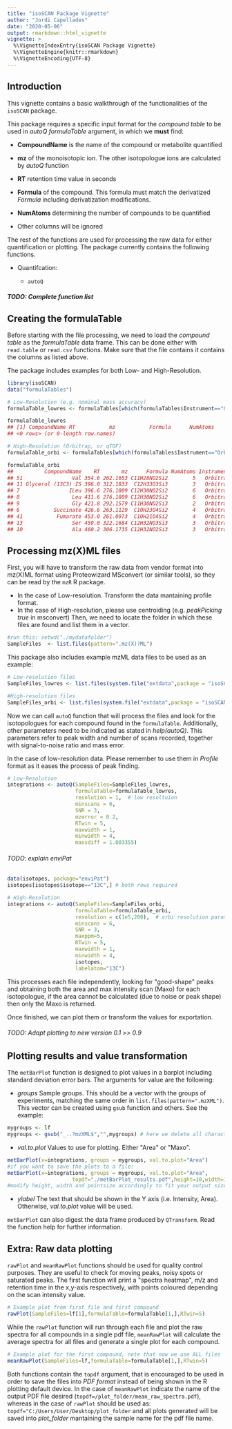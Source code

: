 ```yaml
---
title: "isoSCAN Package Vignette"
author: "Jordi Capellades"
date: "2020-05-06"
output: rmarkdown::html_vignette
vignette: >
  %\VignetteIndexEntry{isoSCAN Package Vignette}
  %\VignetteEngine{knitr::rmarkdown}
  %\VignetteEncoding{UTF-8}
---
```


## Introduction
This vignette contains a basic walkthrough of the functionalities of the `isoSCAN` package.

This package requires a specific input format for the _compound table_ to be used in _autoQ_ _formulaTable_ argument, in which we __must__ find:

* __CompoundName__ is the name of the compound or metabolite quantified

* __mz__ of the monoisotopic ion. The other isotopologue ions are calculated by _autoQ_ function

* __RT__ retention time value in seconds

* __Formula__ of the compound. This formula must match the derivatized _Formula_ including derivatization modifications.

* __NumAtoms__ determining the number of compounds to be quantified

* Other columns will be ignored

The rest of the functions are used for processing the raw data for either quantification or plotting. The package currently contains the following functions.

* Quantifcation:

    * `autoQ`

##### TODO: Complete function list
<!-- * Value transformation -->

<!--     * `QTransform` -->

<!-- * Plotting  -->

<!--     * `rawPlot` -->

<!--     * `meanRawPlot` -->

<!--     * `metBarPlot` -->

## Creating the formulaTable
Before starting with the file processing, we need to load the _compound table_ as the _formulaTable_ data frame. This can be done either with `read.table` or `read.csv` functions. Make sure that the file contains it contains the columns as listed above.

The package includes examples for both Low- and High-Resolution.


```r
library(isoSCAN)
data("formulaTables")

# Low-Resolution (e.g. nominal mass accuracy)
formulaTable_lowres <- formulaTables[which(formulaTables$Instrument=="Quarupole"),]

formulaTable_lowres
## [1] CompoundName RT           mz           Formula      NumAtoms     Instrument  
## <0 rows> (or 0-length row.names)
```



```r
# High-Resolution (Orbitrap, or qTOF)
formulaTable_orbi <- formulaTables[which(formulaTables$Instrument=="Orbitrap"),]

formulaTable_orbi
##          CompoundName    RT       mz      Formula NumAtoms Instrument
## 51                Val 354.6 262.1653 C11H28NO2Si2        5   Orbitrap
## 11 Glycerol (13C3) IS 396.0 312.1833  C12H33O3Si3        3   Orbitrap
## 7                ILeu 396.6 276.1809 C12H30NO2Si2        6   Orbitrap
## 8                 Leu 411.6 276.1809 C12H30NO2Si2        6   Orbitrap
## 9                 Gly 421.8 292.1579 C11H30NO2Si3        2   Orbitrap
## 6           Succinate 426.6 263.1129  C10H23O4Si2        4   Orbitrap
## 41           Fumarate 453.0 261.0973  C10H21O4Si2        4   Orbitrap
## 13                Ser 459.0 322.1684 C12H32NO3Si3        3   Orbitrap
## 10                Ala 460.2 306.1735 C12H32NO2Si3        3   Orbitrap
```


## Processing mz(X)ML files
First, you will have to transform the raw data from vendor format into mz(X)ML format using Proteowizard MSconvert (or similar tools), so they can be read by the `mzR` R package.
* In the case of Low-resolution. Transform the data mantaining profile format.
* In the case of High-resolution, please use centroiding (e.g. _peakPicking true_ in msconvert)
Then, we need to locate the folder in which these files are found and list them in a vector.


```r
#run this: setwd("./mydatafolder")
SampleFiles  <- list.files(pattern=".mz(X)?ML")
```

This package also includes example mzML data files to be used as an example:

```r
# Low-resolution files
SampleFiles_lowres <- list.files(system.file("extdata",package = "isoSCAN"),full.names = T,pattern = "lowres")

#High-resolution files
SampleFiles_orbi <- list.files(system.file("extdata",package = "isoSCAN"),full.names = T,pattern = "orbi")
```

Now we can call `autoQ` function that will process the files and look for the isotopologues for each compound found in the `formulaTable`.
Additionally, other parameters need to be indicated as stated in _help(autoQ)_. This parameters refer to peak width and number of scans recorded, together with signal-to-noise ratio and mass error.

In the case of low-resolution data. Please remember to use them in _Profile_ format as it eases the process of peak finding. 


```r
# Low-Resolution
integrations <- autoQ(SampleFiles=SampleFiles_lowres,
                      formulaTable=formulaTable_lowres,
                      resolution = 1,  # low resoltuion
                      minscans = 6,
                      SNR = 3,
                      mzerror = 0.2,
                      RTwin = 5,
                      maxwidth = 1,
                      minwidth = 4,
                      massdiff = 1.003355)
```


###### TODO: explain enviPat


```r
data(isotopes, package="enviPat")
isotopes[isotopes$isotope=="13C",] # both rows required

# High-Resolution
integrations <- autoQ(SampleFiles=SampleFiles_orbi,
                      formulaTable=formulaTable_orbi,
                      resolution = c(1e5,200),  # orbi resolution parameters
                      minscans = 6,
                      SNR = 3,
                      maxppm=5,
                      RTwin = 5,
                      maxwidth = 1,
                      minwidth = 4,
                      isotopes, 
                      labelatom="13C")
```

This processes each file independently, looking for "good-shape" peaks and obtaining both the area and max intensity scan (Maxo) for each isotopologue, if the area cannot be calculated (due to noise or peak shape) then only the Maxo is returned.

Once finished, we can plot them or transform the values for exportation. 

###### TODO: Adapt plotting to new version 0.1 >> 0.9

## Plotting results and value transformation
The `metBarPlot` function is designed to plot values in a barplot including standard deviation error bars. The arguments for value are the following:

* _groups_ Sample groups. This should be a vector with the groups of experiments, matching the same order in `list.files(pattern=".mzXML")`. This vector can be created using `gsub` function and others. See the example:


```r
mygroups <- lf
mygroups <- gsub("_..?mzXML$","",mygroups) # here we delete all characters after the last "_" until the end of the sample name (check regular expressions in R)
```

* _val.to.plot_ Values to use for plotting. Either "Area" or "Maxo".


```r
metBarPlot(x=integrations, groups = mygroups, val.to.plot="Area")
#if you want to save the plots to a file:
metBarPlot(x=integrations, groups = mygroups, val.to.plot="Area",
					 topdf="./metBarPlot_results.pdf",height=10,width=18,pointsize=16)
#modify height, width and pointsize accordingly to fit your output size

```

* _ylabel_ The text that should be shown in the Y axis (i.e. Intensity, Area). Otherwise, _val.to.plot_ value will be used. 

`metBarPlot` can also digest the data frame produced by `QTransform`. Read the function help for further information. 

## Extra: Raw data plotting
`rawPlot` and `meanRawPlot` functions should be used for quality control purposes. They are useful to check for moving peaks, noisy spots or saturated peaks.
The first function will print a "spectra heatmap", m/z and retention time in the x,y-axis respectively, with points coloured depending on the scan intensity value. 


```r
# Example plot from first file and first compound
rawPlot(SampleFiles=lf[1],formulaTable=formulaTable[1,],RTwin=5)
```

While the `rawPlot` function will run through each file and plot the raw spectra for all compounds in a single pdf file, `meanRawPlot` will calculate the average spectra for all files and generate a single plot for each compound.


```r
# Example plot for the first compound, note that now we use ALL files
meanRawPlot(SampleFiles=lf,formulaTable=formulaTable[1,],RTwin=5)
```

Both functions contain the `topdf` argument, that is encouraged to be used in order to save the files into _PDF format_ instead of being shown in the R plotting default device. In the case of `meanRawPlot` indicate the name of the output PDF file desired (`topdf=/plot_folder/mean_raw_spectra.pdf`), whereas in the case of `rawPlot` should be used as: `topdf="C:/Users/User/Desktop/plot_folder` and all plots generated will be saved into *plot_folder* mantaining the sample name for the pdf file name.

